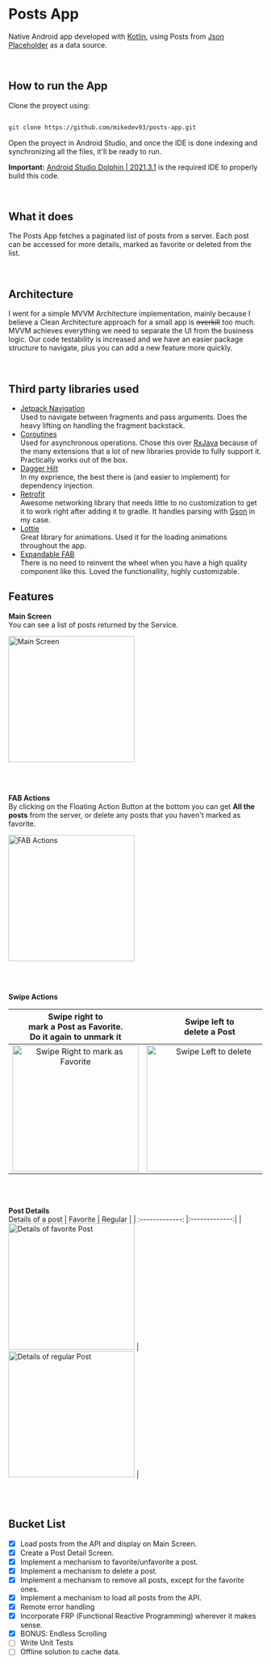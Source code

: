 # Posts App
Native Android app developed with [Kotlin](https://kotlinlang.org/), using Posts from [Json Placeholder](https://jsonplaceholder.typicode.com/) as a data source.

<br>

## How to run the App
Clone the proyect using:

```bash

git clone https://github.com/mikedev93/posts-app.git

```

Open the proyect in Android Studio, and once the IDE is done indexing and synchronizing all the files, it'll be ready to run.

**Important:** [Android Studio Dolphin | 2021.3.1](https://developer.android.com/studio/releases) is the required IDE to properly build this code.

<br>

## What it does
The Posts App fetches a paginated list of posts from a server. Each post can be accessed for more details, marked as favorite or deleted from the list.

<br>

## Architecture
I went for a simple MVVM Architecture implementation, mainly because I believe a Clean Architecture approach for a small app is ~~overkill~~ too much.<br>
MVVM achieves everything we need to separate the UI from the business logic. Our code testability is increased and we have an easier package structure to navigate, plus you can add a new feature more quickly.

<br>

## Third party libraries used
- [Jetpack Navigation](https://developer.android.com/guide/navigation)
  <br>Used to navigate between fragments and pass arguments. Does the heavy lifting on handling the fragment backstack.
- [Coroutines](https://developer.android.com/kotlin/coroutines)
  <br>Used for asynchronous operations. Chose this over [RxJava](https://github.com/ReactiveX/RxJava) because of the many extensions that a lot of new libraries provide to fully support it. Practically works out of the box.
- [Dagger Hilt](https://dagger.dev/)
  <br>In my exprience, the best there is (and easier to implement) for dependency injection.
- [Retrofit](https://square.github.io/retrofit/)
  <br>Awesome networking library that needs little to no customization to get it to work right after adding it to gradle. It handles parsing with [Gson](https://github.com/google/gson) in my case.
- [Lottie](https://github.com/airbnb/lottie-android)
  <br>Great library for animations. Used it for the loading animations throughout the app.
- [Expandable FAB](https://github.com/nambicompany/expandable-fab)
  <br>There is no need to reinvent the wheel when you have a high quality component like this. Loved the functionallity, highly customizable.

## Features

**Main Screen**
<br>You can see a list of posts returned by the Service.

<img src="images/main_screen.jpg" alt="Main Screen" width="250"/>

<br><br>

**FAB Actions**
<br>By clicking on the Floating Action Button at the bottom you can get **All the posts** from the server, or delete any posts that you haven't marked as favorite.

<img src="images/fab_actions.jpg" alt="FAB Actions" width="250"/>

<br><br>

**Swipe Actions**

| Swipe right to<br> mark a Post as Favorite.<br>Do it again to unmark it | Swipe left to<br> delete a Post |
| :-------------: |:-------------:|
| <img src="images/slide_right_favorite.jpg" alt="Swipe Right to mark as Favorite" width="250"/>      | <img src="images/slide_left_delete.jpg" alt="Swipe Left to delete" width="250"/> |

<br><br>

**Post Details**
<br>Details of a post
| Favorite | Regular |
| :-------------: |:-------------:|
| <img src="images/post_detail_favorite.jpg" alt="Details of favorite Post" width="250"/>      | <img src="images/post_detail.jpg" alt="Details of regular Post" width="250"/> |

<br><br>


## Bucket List

- [x] Load posts from the API and display on Main Screen.
- [x] Create a Post Detail Screen.
- [x] Implement a mechanism to favorite/unfavorite a post.
- [x] Implement a mechanism to delete a post.
- [x] Implement a mechanism to remove all posts, except for the favorite ones.
- [X] Implement a mechanism to load all posts from the API.
- [x] Remote error handling
- [x] Incorporate FRP (Functional Reactive Programming) wherever it makes sense.
- [x] BONUS: Endless Scrolling
- [ ] Write Unit Tests
- [ ] Offline solution to cache data.